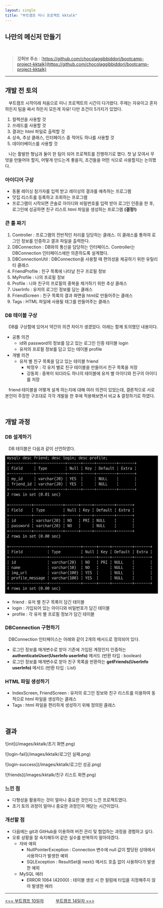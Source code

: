 ```yaml
---
layout: single
title: "부트캠프 미니 프로젝트 kktalk"
---
```


나만의 메신저 만들기
---

<br>

> **깃허브 주소** : [https://github.com/chocolaggibbiddori/bootcamp-project-kktalk](https://github.com/chocolaggibbiddori/bootcamp-project-kktalk)

---

## 개발 전 토의

&nbsp;&nbsp; 부트캠프 시작이래 처음으로 미니 프로젝트의 시간이 다가왔다. 주제는 자유이고 혼자하든지 팀을 짜서 하든지 모든게 자유! 다만 조건이 5가지가 있었다.

1. 컬렉션을 사용할 것
2. 쓰레드를 사용할 것
3. 결과는 html 파일로 출력할 것
4. 상속, 추상 클래스, 인터페이스 중 적어도 하나를 사용할 것
5. 데이터베이스를 사용할 것

&nbsp;&nbsp; 나는 활발한 형님과 둘이 한 팀이 되어 프로젝트를 진행하기로 했다. 첫 날 모여서 무엇을 만들어야 할지, 어떻게 만드는게 좋을지, 조건들을 어떤 식으로
사용할지는 논의했다.

### 아이디어 구상

- 동물 레이싱 참가자를 입력 받고 레이싱의 결과를 예측하는 프로그램
- 맛집 리스트를 등록하고 조회하는 프로그램
- 프로그램이 시작되면 콘솔로 아이디와 비밀번호를 입력 받아 로그인 인증을 한 후, 로그인에 성공하면 친구 리스트 html 파일을 생성하는 프로그램 **(결정!)**

### 큰 틀 짜기

1. Controller : 프로그램의 전반적인 처리를 담당하는 클래스. 이 클래스를 통하여 로그인 정보를 인증하고 결과 파일을 출력한다.
2. DBConnection : DB와의 통신을 담당하는 인터페이스. Controller는 DBConnection 인터페이스에만 의존하도록 설계했다.
3. DBConnectionUtil : DBConnection을 사용할 때 편의성을 제공하기 위한 유틸리티 클래스
4. FriendProfile : 친구 목록에 나타날 친구 프로필 정보
5. MyProfile : 나의 프로필 정보
6. Profile : 나와 친구의 프로필의 중복을 제거하기 위한 추상 클래스
7. UserInfo : 유저의 로그인 정보를 담는 클래스
8. FriendScreen : 친구 목록의 결과 화면을 html로 만들어주는 클래스
9. Tags : HTML 파일에 사용될 태그를 만들어주는 클래스

### DB 테이블 구상

&nbsp;&nbsp; DB를 구상함에 있어서 약간의 의견 차이가 생겼었다. 아래는 함께 토의했던 내용이다.

- 공통 의견
  * id와 password의 정보를 담고 있는 로그인 인증 테이블 login
  * 유저의 프로필 정보를 담고 있는 테이블 profile
- 개별 의견
  * 유저 별 친구 목록을 담고 있는 테이블 friend
    + 박정우 : 각 유저 별로 친구 테이블을 만들어서 친구 목록을 저장
    + 강동희 : 중복이 되더라도 하나의 테이블에 유저 별 아이디와 친구의 아이디를 저장

&nbsp;&nbsp; friend 테이블을 어떻게 설계 하는지에 대해 여러 의견이 있었는데, 결론적으로 서로 본인이 주장한 구조대로 각각 개발을 한 후에 적용해보면서
비교 & 결정하기로 하였다.

<br>

## 개발 과정

### DB 설계하기

&nbsp;&nbsp; DB 테이블은 다음과 같이 선언하였다.

![tables](/images/kktalk/tables.png)

- friend : 유저 별 친구 목록이 담긴 테이블
- login : 가입되어 있는 아이디와 비밀번호가 담긴 테이블
- profile : 각 유저 별 프로필 정보가 담긴 테이블

### DBConnection 구현하기

&nbsp;&nbsp; DBConnection 인터페이스는 아래와 같이 2개의 메서드로 정의되어 있다.

- 로그인 정보를 매개변수로 받아 기존에 가입된 계정인지 인증하는 **authenticateUser(UserInfo userInfo)** 메서드 (반환 타입 : boolean)
- 로그인 정보를 매개변수로 받아 친구 목록을 반환하는 **getFriends(UserInfo userInfo)** 메서드 (반환 타입 : List)

### HTML 파일 생성하기

- IndexScreen, FriendScreen : 유저의 로그인 정보와 친구 리스트를 이용하여 동적으로 html 파일을 생성하는 클래스
- Tags : html 파일을 편리하게 생성하기 위해 정의된 클래스

<br>

## 결과

![init](/images/kktalk/초기 화면.png)

![login-fail](/images/kktalk/로그인 실패.png)

![login-success](/images/kktalk/로그인 성공.png)

![friends](/images/kktalk/친구 리스트 화면.png)

### 느낀 점

- 다형성을 활용하는 것이 얼마나 중요한 것인지 느낀 프로젝트였다.
- 초기 토의 과정이 얼마나 중요한 과정인지 깨닫는 시간이었다.

### 개선할 점

- 다음에는 git과 GitHub을 이용하여 버전 관리 및 협업하는 과정을 경험하고 싶다.
- 오류 상황을 잘 숙지해두어 같은 실수를 반복하지 말아야겠다.
  * 자바 예외
    + NullPointerException : Connection 변수에 null 값이 할당된 상태에서 사용하다가 발생한 예외
    + SQLException : ResultSet을 next() 메서드 호출 없이 사용하다가 발생한 예외
  * MySQL 에러
    + ERROR 1064 (42000) : 테이블 생성 시 한 컬럼에 타입을 지정해주지 않아 발생한 에러

---
[<== 부트캠프 10일차](../bootcamp-day10) &nbsp;&nbsp;&nbsp;&nbsp;&nbsp;&nbsp;&nbsp;&nbsp; [부트캠프 14일차 ==>](../bootcamp-day11)